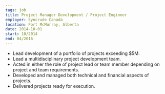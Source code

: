 ```yaml
---
tags: job
title: Project Manager Development / Project Engineer
employer: Syncrude Canada
location: Fort McMurray, Alberta
date: 2014-10-01
start: 10/2014
end: 04/2016
---
```


- Lead development of a portfolio of projects exceeding $5M.
- Lead a multidisciplinary project development team.
- Acted in either the role of project lead or team member depending on project and team requirements.
- Developed and managed both technical and financial aspects of projects.
- Delivered projects ready for execution.
